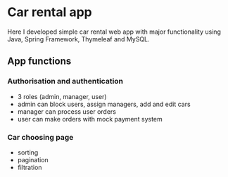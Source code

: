 # Car rental app

Here I developed simple car rental web app with major functionality using Java, Spring Framework, Thymeleaf and MySQL.

## App functions

### Authorisation and authentication
* 3 roles (admin, manager, user)
* admin can block users, assign managers, add and edit cars
* manager can process user orders
* user can make orders with mock payment system
### Car choosing page
* sorting
* pagination
* filtration


